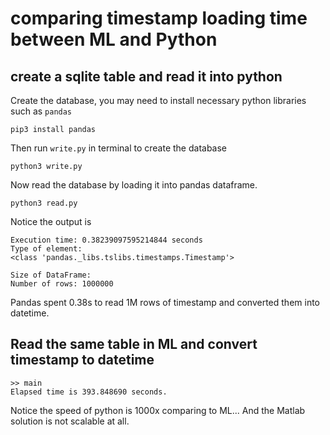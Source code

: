 # comparing timestamp loading time between ML and Python

## create a sqlite table and read it into python
Create the database, you may need to install necessary python libraries such as `pandas`

```
pip3 install pandas
```

Then run `write.py` in terminal to create the database
```
python3 write.py
```

Now read the database by loading it into pandas dataframe.
```
python3 read.py
```

Notice the output is
```
Execution time: 0.38239097595214844 seconds
Type of element:
<class 'pandas._libs.tslibs.timestamps.Timestamp'>

Size of DataFrame:
Number of rows: 1000000
```

Pandas spent 0.38s to read 1M rows of timestamp and converted them into datetime.

## Read the same table in ML and convert timestamp to datetime
```
>> main
Elapsed time is 393.848690 seconds.
```

Notice the speed of python is 1000x comparing to ML... And the Matlab solution is not scalable at all.